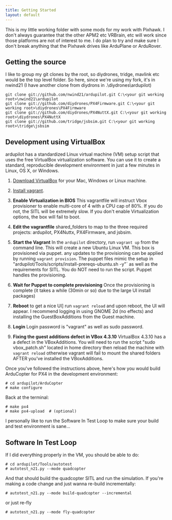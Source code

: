 ```yaml
---
title: Getting Started
layout: default
---
```


This is my little working folder with some mods for my work with Pixhawk.  I don't always guarantee that the other APM2 etc VRBrain, etc will
work since those platforms are not of interest to me.  I do plan to try and make sure I don't break anything that the Pixhawk drives like
ArduPlane or ArduRover.

## Getting the source

I like to group my git clones by the root, so diydrones, tridge, mavlink etc would be the top level folder.
So here, since we're using my fork, it's in nwind21 (I have another clone from diydrons in .\diydrones\ardupilot)

```
git clone git://github.com/nwind21/ardupilot.git C:\<your git working root>\nwind21\ardupilot
git clone git://github.com/diydrones/PX4Firmware.git C:\<your git working root>\diydrones\PX4Firmware
git clone git://github.com/diydrones/PX4NuttX.git C:\<your git working root>\diydrones\PX4NuttX
git clone git://github.com/tridge/jsbsim.git C:\<your git working root>\tridge\jsbsim
```

## Development using VirtualBox

ardupilot has a standardized Linux virtual machine (VM) setup script
that uses the free VirtualBox virtualization software.  You can use it
to create a standard, reproducible development environment in just a
few minutes in Linux, OS X, or Windows.

 1. [Download VirtualBox](https://www.virtualbox.org/wiki/Downloads)
 for your Mac, Windows or Linux machine.

 2. [Install vagrant](http://docs.vagrantup.com/v2/installation/).
 
 3. <strong>Enable Virtualization in BIOS</strong>  This vagrantfile will instruct Vbox provisioner
 to enable multi-core of 4 with a CPU cap of 80%. If you do not, the SITL will be extremely slow.  If you don't
 enable Virtualization options, the box will fail to boot.
 
 4. <strong>Edit the vagrantfile</strong> shared_folders to map to the three required projects: ardupilot, PX4Nuttx, PX4Firmware, and jsbsim.

 5. <strong>Start the Vagrant</strong> In the `ardupilot` directory, run `vagrant up` from the command
 line.  This will create a new Ubuntu Linux VM.  This box is provisioned via puppet.
 any updates to the provisioning can be applied by running `vagrant provision`.
 The puppet files mimic the setup in "ardupilot/Tools/scripts/install-prereqs-ubuntu.sh -y"` as well
 as the requirements for SITL.  You do NOT need to run the script.  Puppet handles the provisioning.
 
 6. <strong>Wait for Puppet to complete provisioning</strong> Once the provisioning is complete (it takes a while (30min or so) due to the large UI install packages)
 
 7. <strong>Reboot</strong> to get a nice UI] run `vagrant reload` and upon reboot, the UI will appear. I recommend logging in using GNOME 2d (no effects) and installing the 
 GuestBoxAdditions from the Guest machine.

 8. <strong>Login</strong> Login password is "vagrant" as well as sudo password.
 
 9. <strong>Fixing the guest additions defect in VBox 4.3.10</strong> VirtualBox 4.3.10 has a a defect in the VBoxAdditions.  You will need to run the script "sudo vbox_patch.sh" located in
 home directory then reload the machine with `vagrant reload` otherwise vagrant will fail to mount the shared folders AFTER
 you've installed the VBoxAdditions.

Once you've followed the instructions above, here's how you would
build ArduCopter for PX4 in the development environment:

```
# cd ardupilot/ArduCopter
# make configure
```

Back at the terminal:

```
# make px4
# make px4-upload  # (optional)
```

I personally like to run the Software In Test Loop to make sure your build and test environment is sane...

## Software In Test Loop

If I did everything properly in the VM, you should be able to do:

```
# cd ardupilot/Tools/autotest
# autotest_n21.py --mode quadcopter
```

And that should build the quadcopter SITL and run the simulation.  If you're making a code change and just wanna re-build incrementally:

```
# autotest_n21.py --mode build-quadcopter --incremental
```

or just re-fly

```
# autotest_n21.py --mode fly-quadcopter
```

